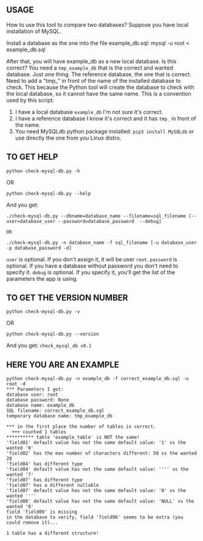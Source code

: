 ## USAGE

How to use this tool to compare two databases?
Suppose you have local installation of MySQL.

Install a database as the one into the file example_db.sql:
mysql -u root < example_db.sql

After that, you will have example_db as a new local database.
Is this correct? You need a `tmp_example_db` that is the correct and wanted database.
Just one thing.
The reference database, the one that is correct. Need to add a "tmp_" in front of the name of the installed database to check.
This because the Python tool will create the database to check with the local database, so it cannot have the same name.
This is a convention used by this script:

1. I have a local database `example_db` I'm not sure it's correct.
2. I have a reference database I know it's correct and it has `tmp_` in front of the name.
3. You need MySQLdb python package installed: `pip3 install MySQLdb` or use directly the one from you Linux distro.

## TO GET HELP
`python check-mysql-db.py -h`

OR

`python check-mysql-db.py --help`

And you get:
```
./check-mysql-db.py --dbname=database_name --filename=sql_filename [--user=database_user --password=database_password  --debug]

OR

./check-mysql-db.py -n database_name -f sql_filename [-u database_user -p database_password -d]
```

`user` is optional. If you don't assign it, it will be user `root`.
`password` is optional. If you have a database without password you don't need to specify it.
`debug` is optional. If you specify it, you'll get the list of the parameters the app is using.


## TO GET THE VERSION NUMBER
`python check-mysql-db.py -v`

OR

`python check-mysql-db.py --version`

And you get:
`check_mysql_db v0.1`


## HERE YOU ARE AN EXAMPLE
```
python check-mysql-db.py -n example_db -f correct_example_db.sql -u root -d
*** Parameters I got:
database user: root
database password: None
database name: example_db
SQL filename: correct_example_db.sql
temporary database name: tmp_example_db

*** in the first place the number of tables is correct.
  +++ counted 1 tables
********** table 'example_table' is NOT the same!
'field01' default value has not the same default value: '1' vs the wanted '0'
'field02' has the max number of characters different: 50 vs the wanted 20
'field04' has different type
'field04' default value has not the same default value: '''' vs the wanted '7'
'field07' has different type
'field07' has a different nullable
'field07' default value has not the same default value: '0' vs the wanted ''''
'field08' default value has not the same default value: 'NULL' vs the wanted '0'
field 'field09' is missing
in the database to verify, field 'field06' seems to be extra (you could remove it)...

1 table has a different structure!
```
